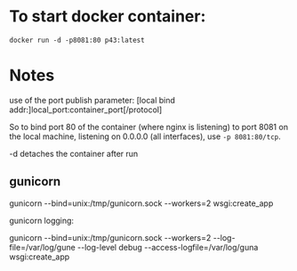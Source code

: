 # To start docker container:

`docker run -d -p8081:80 p43:latest`

# Notes
use of the port publish parameter:
[local bind addr:]local_port:container_port[/protocol]

So to bind port 80 of the container (where nginx is listening) to port 8081 on the local machine,
listening on 0.0.0.0 (all interfaces), use `-p 8081:80/tcp`.

-d detaches the container after run


## gunicorn
gunicorn --bind=unix:/tmp/gunicorn.sock --workers=2 wsgi:create_app

gunicorn logging:

gunicorn --bind=unix:/tmp/gunicorn.sock --workers=2 --log-file=/var/log/gune --log-level debug --access-logfile=/var/log/guna wsgi:create_app
